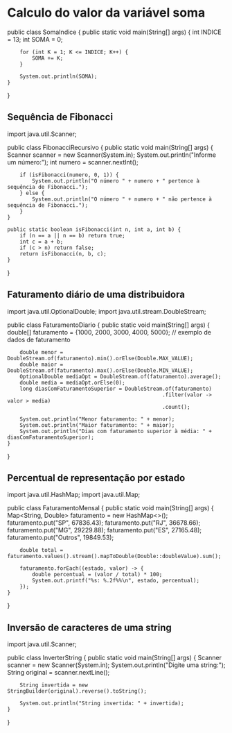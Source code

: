 # Calculo do valor da variável soma

public class SomaIndice {
    public static void main(String[] args) {
        int INDICE = 13;
        int SOMA = 0;

        for (int K = 1; K <= INDICE; K++) {
            SOMA += K;
        }

        System.out.println(SOMA);
    }
}


##  Sequência de Fibonacci

import java.util.Scanner;

public class FibonacciRecursivo {
    public static void main(String[] args) {
        Scanner scanner = new Scanner(System.in);
        System.out.println("Informe um número:");
        int numero = scanner.nextInt();
        
        if (isFibonacci(numero, 0, 1)) {
            System.out.println("O número " + numero + " pertence à sequência de Fibonacci.");
        } else {
            System.out.println("O número " + numero + " não pertence à sequência de Fibonacci.");
        }
    }

    public static boolean isFibonacci(int n, int a, int b) {
        if (n == a || n == b) return true;
        int c = a + b;
        if (c > n) return false;
        return isFibonacci(n, b, c);
    }
}


## Faturamento diário de uma distribuidora

import java.util.OptionalDouble;
import java.util.stream.DoubleStream;

public class FaturamentoDiario {
    public static void main(String[] args) {
        double[] faturamento = {1000, 2000, 3000, 4000, 5000};  // exemplo de dados de faturamento

        double menor = DoubleStream.of(faturamento).min().orElse(Double.MAX_VALUE);
        double maior = DoubleStream.of(faturamento).max().orElse(Double.MIN_VALUE);
        OptionalDouble mediaOpt = DoubleStream.of(faturamento).average();
        double media = mediaOpt.orElse(0);
        long diasComFaturamentoSuperior = DoubleStream.of(faturamento)
                                                      .filter(valor -> valor > media)
                                                      .count();

        System.out.println("Menor faturamento: " + menor);
        System.out.println("Maior faturamento: " + maior);
        System.out.println("Dias com faturamento superior à média: " + diasComFaturamentoSuperior);
    }
}


## Percentual de representação por estado

import java.util.HashMap;
import java.util.Map;

public class FaturamentoMensal {
    public static void main(String[] args) {
        Map<String, Double> faturamento = new HashMap<>();
        faturamento.put("SP", 67836.43);
        faturamento.put("RJ", 36678.66);
        faturamento.put("MG", 29229.88);
        faturamento.put("ES", 27165.48);
        faturamento.put("Outros", 19849.53);

        double total = faturamento.values().stream().mapToDouble(Double::doubleValue).sum();

        faturamento.forEach((estado, valor) -> {
            double percentual = (valor / total) * 100;
            System.out.printf("%s: %.2f%%\n", estado, percentual);
        });
    }
}


## Inversão de caracteres de uma string

import java.util.Scanner;

public class InverterString {
    public static void main(String[] args) {
        Scanner scanner = new Scanner(System.in);
        System.out.println("Digite uma string:");
        String original = scanner.nextLine();

        String invertida = new StringBuilder(original).reverse().toString();

        System.out.println("String invertida: " + invertida);
    }
}


